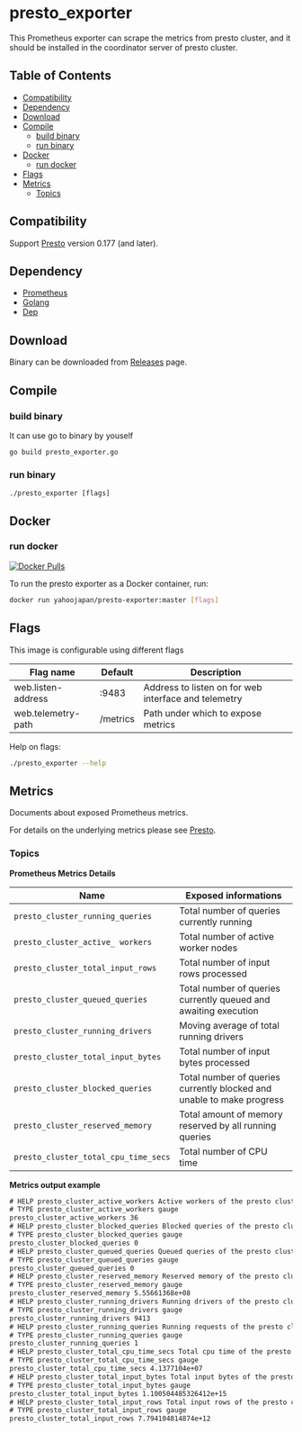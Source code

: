 presto_exporter
==============

This Prometheus exporter can scrape the metrics from presto cluster, and it should be installed in the coordinator server of presto cluster.

Table of Contents
-----------------

-	[Compatibility](#compatibility)
-	[Dependency](#dependency)
-	[Download](#download)
-	[Compile](#compile)
	-	[build binary](#build-binary)
	-	[run binary](#run-binary)
-	[Docker](#docker)
  	-	[run docker](#run-docker)
-	[Flags](#flags)
-	[Metrics](#metrics)
	-	[Topics](#topics)

Compatibility
-------------

Support [Presto](https://prestodb.io/) version 0.177 (and later).

Dependency
----------

-	[Prometheus](https://prometheus.io)
-	[Golang](https://golang.org)
-	[Dep](https://github.com/golang/dep)

Download
--------

Binary can be downloaded from [Releases](https://github.com/yahoojapan/presto_exporter/releases) page.

Compile
-------

### build binary

It can use go to binary by youself

```shell
go build presto_exporter.go
```

### run binary

```shell
./presto_exporter [flags]
```

Docker
-------

### run docker

[![Docker Pulls](https://img.shields.io/docker/pulls/yahoojapan/presto-exporter.svg?maxAge=604800)][hub]

To run the presto exporter as a Docker container, run:

```bash
docker run yahoojapan/presto-exporter:master [flags]
```

[hub]: https://hub.docker.com/r/yahoojapan/presto-exporter/

Flags
-----

This image is configurable using different flags

| Flag name          | Default    | Description                                          |
| ------------------ | ---------- | ---------------------------------------------------- |
| web.listen-address | :9483      | Address to listen on for web interface and telemetry |
| web.telemetry-path | /metrics   | Path under which to expose metrics                   |

Help on flags:

```bash
./presto_exporter --help
```

Metrics
-------

Documents about exposed Prometheus metrics.

For details on the underlying metrics please see [Presto](https://prestodb.io/docs/current/).

### Topics

**Prometheus Metrics Details**

| Name                                               | Exposed informations                                |
| -------------------------------------------------- | --------------------------------------------------- |
| `presto_cluster_running_queries`                           | Total number of queries currently running                 |
| `presto_cluster_active_ workers`                           | Total number of active worker nodes                 |
| `presto_cluster_total_input_rows`                          | Total number of input rows processed                 |
| `presto_cluster_queued_queries`                           | Total number of queries currently queued and awaiting execution                 |
| `presto_cluster_running_drivers`                           | Moving average of total running drivers                   |
| `presto_cluster_total_input_bytes`                         | Total number of input bytes processed                   |
| `presto_cluster_blocked_queries`                           | Total number of queries currently blocked and unable to make progress                 |
| `presto_cluster_reserved_memory`                           | Total amount of memory reserved by all running queries                 |
| `presto_cluster_total_cpu_time_secs`                           | Total number of CPU time                  |


**Metrics output example**

```txt
# HELP presto_cluster_active_workers Active workers of the presto cluster.
# TYPE presto_cluster_active_workers gauge
presto_cluster_active_workers 36
# HELP presto_cluster_blocked_queries Blocked queries of the presto cluster.
# TYPE presto_cluster_blocked_queries gauge
presto_cluster_blocked_queries 0
# HELP presto_cluster_queued_queries Queued queries of the presto cluster.
# TYPE presto_cluster_queued_queries gauge
presto_cluster_queued_queries 0
# HELP presto_cluster_reserved_memory Reserved memory of the presto cluster.
# TYPE presto_cluster_reserved_memory gauge
presto_cluster_reserved_memory 5.55661368e+08
# HELP presto_cluster_running_drivers Running drivers of the presto cluster.
# TYPE presto_cluster_running_drivers gauge
presto_cluster_running_drivers 9413
# HELP presto_cluster_running_queries Running requests of the presto cluster.
# TYPE presto_cluster_running_queries gauge
presto_cluster_running_queries 1
# HELP presto_cluster_total_cpu_time_secs Total cpu time of the presto cluster.
# TYPE presto_cluster_total_cpu_time_secs gauge
presto_cluster_total_cpu_time_secs 4.1377104e+07
# HELP presto_cluster_total_input_bytes Total input bytes of the presto cluster.
# TYPE presto_cluster_total_input_bytes gauge
presto_cluster_total_input_bytes 1.100504485326412e+15
# HELP presto_cluster_total_input_rows Total input rows of the presto cluster.
# TYPE presto_cluster_total_input_rows gauge
presto_cluster_total_input_rows 7.794104814874e+12
```
